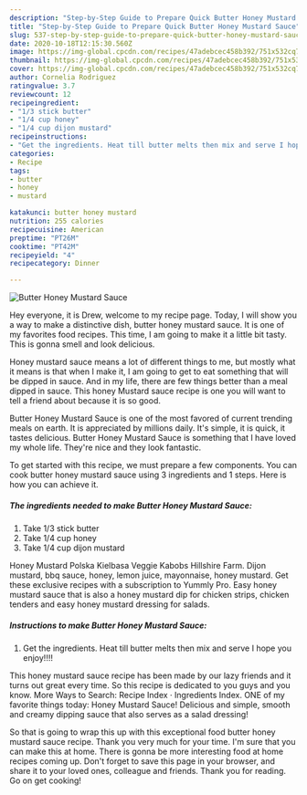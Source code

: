 ```yaml
---
description: "Step-by-Step Guide to Prepare Quick Butter Honey Mustard Sauce"
title: "Step-by-Step Guide to Prepare Quick Butter Honey Mustard Sauce"
slug: 537-step-by-step-guide-to-prepare-quick-butter-honey-mustard-sauce
date: 2020-10-18T12:15:30.560Z
image: https://img-global.cpcdn.com/recipes/47adebcec458b392/751x532cq70/butter-honey-mustard-sauce-recipe-main-photo.jpg
thumbnail: https://img-global.cpcdn.com/recipes/47adebcec458b392/751x532cq70/butter-honey-mustard-sauce-recipe-main-photo.jpg
cover: https://img-global.cpcdn.com/recipes/47adebcec458b392/751x532cq70/butter-honey-mustard-sauce-recipe-main-photo.jpg
author: Cornelia Rodriguez
ratingvalue: 3.7
reviewcount: 12
recipeingredient:
- "1/3 stick butter"
- "1/4 cup honey"
- "1/4 cup dijon mustard"
recipeinstructions:
- "Get the ingredients. Heat till butter melts then mix and serve I hope you enjoy!!!!"
categories:
- Recipe
tags:
- butter
- honey
- mustard

katakunci: butter honey mustard 
nutrition: 255 calories
recipecuisine: American
preptime: "PT26M"
cooktime: "PT42M"
recipeyield: "4"
recipecategory: Dinner

---
```



![Butter Honey Mustard Sauce](https://img-global.cpcdn.com/recipes/47adebcec458b392/751x532cq70/butter-honey-mustard-sauce-recipe-main-photo.jpg)

Hey everyone, it is Drew, welcome to my recipe page. Today, I will show you a way to make a distinctive dish, butter honey mustard sauce. It is one of my favorites food recipes. This time, I am going to make it a little bit tasty. This is gonna smell and look delicious.

Honey mustard sauce means a lot of different things to me, but mostly what it means is that when I make it, I am going to get to eat something that will be dipped in sauce. And in my life, there are few things better than a meal dipped in sauce. This honey Mustard sauce recipe is one you will want to tell a friend about because it is so good.

Butter Honey Mustard Sauce is one of the most favored of current trending meals on earth. It is appreciated by millions daily. It's simple, it is quick, it tastes delicious. Butter Honey Mustard Sauce is something that I have loved my whole life. They're nice and they look fantastic.


To get started with this recipe, we must prepare a few components. You can cook butter honey mustard sauce using 3 ingredients and 1 steps. Here is how you can achieve it.

<!--inarticleads1-->

##### The ingredients needed to make Butter Honey Mustard Sauce:

1. Take 1/3 stick butter
1. Take 1/4 cup honey
1. Take 1/4 cup dijon mustard


Honey Mustard Polska Kielbasa Veggie Kabobs Hillshire Farm. Dijon mustard, bbq sauce, honey, lemon juice, mayonnaise, honey mustard. Get these exclusive recipes with a subscription to Yummly Pro. Easy honey mustard sauce that is also a honey mustard dip for chicken strips, chicken tenders and easy honey mustard dressing for salads. 

<!--inarticleads2-->

##### Instructions to make Butter Honey Mustard Sauce:

1. Get the ingredients. Heat till butter melts then mix and serve I hope you enjoy!!!!


This honey mustard sauce recipe has been made by our lazy friends and it turns out great every time. So this recipe is dedicated to you guys and you know. More Ways to Search: Recipe Index · Ingredients Index. ONE of my favorite things today: Honey Mustard Sauce! Delicious and simple, smooth and creamy dipping sauce that also serves as a salad dressing! 

So that is going to wrap this up with this exceptional food butter honey mustard sauce recipe. Thank you very much for your time. I'm sure that you can make this at home. There is gonna be more interesting food at home recipes coming up. Don't forget to save this page in your browser, and share it to your loved ones, colleague and friends. Thank you for reading. Go on get cooking!
